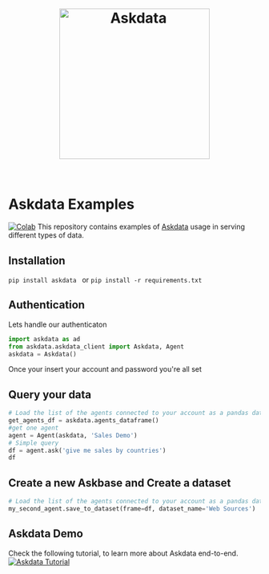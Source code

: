 <h1 align="center">
	<img width="300" src="https://uploads-ssl.webflow.com/5dff758010bfa7f94c98e37e/5e9b0ff61b847f206e4c8da8_askdata-logo-black-p-500.png" alt="Askdata">
	<br>
	<br>
</h1>

# Askdata Examples
[![Colab](https://colab.research.google.com/assets/colab-badge.svg)](https://colab.research.google.com/github/AskdataInc/askdata-examples/blob/master/notebooks/Askdata%20-%20Quickstart.ipynb)
This repository contains examples of [Askdata](https://www.askdata.com/) usage in serving different types of data.
## Installation
``
 pip install askdata 
``
or
``
pip install -r requirements.txt
``
## Authentication
Lets handle our authenticaton
```python
import askdata as ad
from askdata.askdata_client import Askdata, Agent
askdata = Askdata()
```
Once your insert your account and password you're all set
## Query your data
```python
# Load the list of the agents connected to your account as a pandas dataframe
get_agents_df = askdata.agents_dataframe()
#get one agent
agent = Agent(askdata, 'Sales Demo')
# Simple query
df = agent.ask('give me sales by countries')
df
```
## Create a new Askbase and Create a dataset
```python
# Load the list of the agents connected to your account as a pandas dataframe
my_second_agent.save_to_dataset(frame=df, dataset_name='Web Sources')
```
## Askdata Demo
Check the following tutorial, to learn more about Askdata end-to-end. 
[![Askdata Tutorial](https://img.youtube.com/vi/uEc9ogi2-10/0.jpg)](https://youtu.be/uEc9ogi2-10) 
